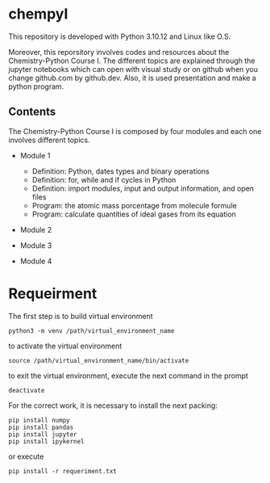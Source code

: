 # chempyI
This repository is developed with Python 3.10.12 and Linux like O.S. 

Moreover, this reporsitory involves codes and resources about the Chemistry-Python Course I. The different topics are explained through the jupyter notebooks which can open with visual study or on github when you change github.com by github.dev. Also, it is used presentation and make a python program.

## Contents

The Chemistry-Python Course I is composed by four modules and each one involves different topics. 

* Module 1
	* Definition: Python, dates types and binary operations
	* Definition: for, while and if cycles in Python
	* Definition: import modules, input and output information, and open files
	* Program: the atomic mass porcentage from molecule formule
	* Program: calculate quantities of ideal gases from its equation

* Module 2

* Module 3

* Module 4

# Requeirment 
The first step is to build virtual environment

```
python3 -m venv /path/virtual_environment_name
```
to activate the virtual environment

```
source /path/virtual_environment_name/bin/activate
```
to exit the virtual environment, execute the next command in the prompt

```
deactivate
```
For the correct work, it is necessary to install the next packing:

```
pip install numpy
pip install pandas
pip install jupyter
pip install ipykernel
```
or execute

```
pip install -r requeriment.txt
```


